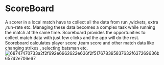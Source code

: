 # ScoreBoard
A scorer in a local match have to collect all the data from run ,wickets, extra ,run-rate etc. Managing these data becomes a complex task while running the match at the same time.
Scoreboard provides the opportunities to collect match data with just few clicks and the app will do the rest.
Scoreboard calculates player score ,team score and other match data like changing strikes , selecting batsman etc.
![68747470733a2f2f692e6962622e636f2f517678395837632f637269636b65742e706e67](https://user-images.githubusercontent.com/32747201/134827364-f1e84228-7019-4f16-9fbc-1aebbe54aa18.png)

